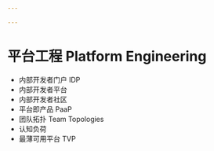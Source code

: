 ```yaml
---

---
```


# 平台工程 Platform Engineering


- 内部开发者门户 IDP
- 内部开发者平台
- 内部开发者社区
- 平台即产品 PaaP
- 团队拓扑 Team Topologies 
- 认知负荷
- 最薄可用平台 TVP

